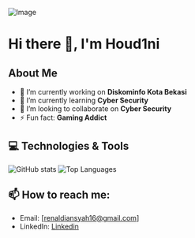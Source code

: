 ![Image](https://github.com/user-attachments/assets/6191494a-88e4-41a2-a14c-aee8a7a1f6be)

# Hi there 👋, I'm Houd1ni

## About Me
- 🔭 I’m currently working on **Diskominfo Kota Bekasi**
- 🌱 I’m currently learning **Cyber Security**
- 👯 I’m looking to collaborate on **Cyber Security**
- ⚡ Fun fact: **Gaming Addict**

## 💻 Technologies & Tools
![GitHub stats](https://github-readme-stats.vercel.app/api?username=YOUR-USERNAME&show_icons=true&count_private=true&hide=prs&theme=tokyonight)
![Top Languages](https://github-readme-stats.vercel.app/api/top-langs/?username=YOUR-USERNAME&layout=compact&theme=tokyonight)

## 📫 How to reach me:
- Email: [renaldiansyah16@gmail.com]
- LinkedIn: [Linkedin](https://www.linkedin.com/in/renaldiansyah16/)
